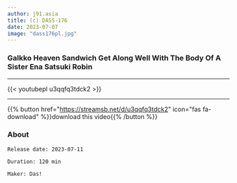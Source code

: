 ```yaml
---
author: j91.asia
title: (c) DASS-176
date: 2023-07-07
image: "dass176pl.jpg"
---
```


### Galkko Heaven Sandwich Get Along Well With The Body Of A Sister Ena Satsuki Robin
___

{{< youtubepl u3qqfq3tdck2 >}}
___

{{% button href="https://streamsb.net/d/u3qqfq3tdck2" icon="fas fa-download" %}}download this video{{% /button %}}
### About

`Release date: 2023-07-11`

`Duration: 120 min`

`Maker:	Das!`
